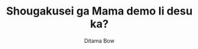 --- 
slug: "shougakusei-ga-mama-demo-ii-desu-ka"
title: "Shougakusei ga Mama demo Ii desu ka?"
publishdate: "2018-12-15"
src: "https://365manga.net/manga/shougakusei-ga-mama-demo-ii-desu-ka"
author: "Ditama Bow"
image: "https://data.365manga.net/images/thumbnails/32773-shougakusei-ga-mama-demo-ii-desu-ka.jpg"
tags: ["Comedy","School life","Shounen","Shounen ai","Supernatural"]
chapters: ["Vol.1 Chapter 9: Tensei Wa Jitsuzaishita!! 'reincarnation Is Real!!' ","Vol.1 Chapter 8: Jinsei Owattakato 'my Life Might Be Over...' ","Vol.1 Chapter 7: Tensei Majisugoi 'reincarnation Is Amazing' ","Chapter 6.5: Mama No Uta (tsuzuki) 'mama's Song (continued)' ","Chapter 5: Sodateta Oboeha 'mother's Memories' ","Chapter 4: Kuchiura Wo Awasete 'matching Up The Story' ","Chapter 3: Mama Check! 'mama Check!' ","Chapter 2: Shinjiru Yo! 'i Believe You!' ","Chapter 1: Mama Desuyo! 'it's Mama!'"]
chapterlinks: ["https://365manga.net/shougakusei-ga-mama-demo-ii-desu-ka/chapter-9.html","https://365manga.net/shougakusei-ga-mama-demo-ii-desu-ka/chapter-8.html","https://365manga.net/shougakusei-ga-mama-demo-ii-desu-ka/chapter-7.html","https://365manga.net/shougakusei-ga-mama-demo-ii-desu-ka/chapter-6-5.html","https://365manga.net/shougakusei-ga-mama-demo-ii-desu-ka/chapter-5.html","https://365manga.net/shougakusei-ga-mama-demo-ii-desu-ka/chapter-4.html","https://365manga.net/shougakusei-ga-mama-demo-ii-desu-ka/chapter-3.html","https://365manga.net/shougakusei-ga-mama-demo-ii-desu-ka/chapter-2.html","https://365manga.net/shougakusei-ga-mama-demo-ii-desu-ka/chapter-1.html"]
description: "The manga centers on a man having love problems at work, when a girl appears before him who turns out to be his reincarnated mother."
---